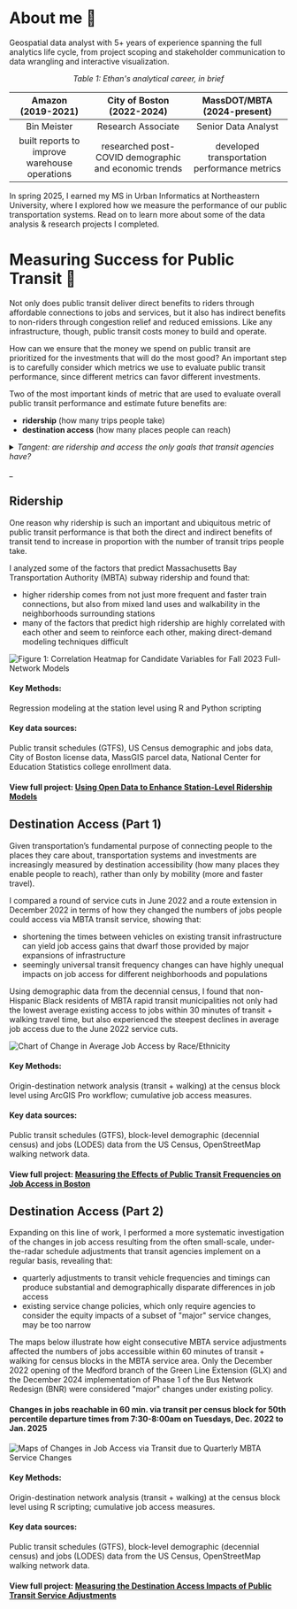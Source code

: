 # About me :wave:
Geospatial data analyst with 5+ years of experience spanning the full analytics life cycle, from project scoping and stakeholder communication to data wrangling and interactive visualization. 

*<p align="center">Table 1: Ethan's analytical career, in brief</p>*

| Amazon <br>(2019-2021) | City of Boston <br>(2022-2024) | MassDOT/MBTA <br>(2024-present) |
| :--------: | :------: | :-------: |
| Bin Meister | Research Associate | Senior Data Analyst |
| built reports to improve warehouse operations | researched post-COVID demographic and economic trends | developed transportation performance metrics | 

In spring 2025, I earned my MS in Urban Informatics at Northeastern University, where I explored how we measure the performance of our public transportation systems. Read on to learn more about some of the data analysis & research projects I completed. 

# Measuring Success for Public Transit :trolleybus:
Not only does public transit deliver direct benefits to riders through affordable connections to jobs and services, but it also has indirect benefits to non-riders through congestion relief and reduced emissions. Like any infrastructure, though, public transit costs money to build and operate. 

How can we ensure that the money we spend on public transit are prioritized for the investments that will do the most good? An important step is to carefully consider which metrics we use to evaluate public transit performance, since different metrics can favor different investments. 

Two of the most important kinds of metric that are used to evaluate overall public transit performance and estimate future benefits are:
-  **ridership** (how many trips people take)
-  **destination access** (how many places people can reach)

<details>

<summary><i>Tangent: are ridership and access the only goals that transit agencies have?</summary>

<br>Most transit agencies don't seek to narrowly maximize ridership or access at an aggregate level. In fact, a large portion of transit service is explicitly designed not to maximize total ridership or access, but instead to provide a basic level of service to a wide swath of communities, a dynamic which Jarrett Walker calls the "<a href="https://humantransit.org/2018/02/basics-the-ridership-coverage-tradeoff.html">ridership-coverage tradeoff</a>". Different agencies apply different value judgments about how to distribute service.

Although ridership and access are not the only goals that transit agencies have, both kinds of metric remain in widespread use, especially for evaluating large-scale service changes.</i>

</details>

_

## Ridership
One reason why ridership is such an important and ubiquitous metric of public transit performance is that both the direct and indirect benefits of transit tend to increase in proportion with the number of transit trips people take.

I analyzed some of the factors that predict Massachusetts Bay Transportation Authority (MBTA) subway ridership and found that:
* higher ridership comes from not just more frequent and faster train connections, but also from mixed land uses and walkability in the neighborhoods surrounding stations
* many of the factors that predict high ridership are highly correlated with each other and seem to reinforce each other, making direct-demand modeling techniques difficult

![Figure 1: Correlation Heatmap for Candidate Variables for Fall 2023 Full-Network Models](docs/assets/img/ridership_figure1.png)

#### __Key Methods__:
Regression modeling at the station level using R and Python scripting

#### __Key data sources__:
Public transit schedules (GTFS), US Census demographic and jobs data, City of Boston license data, MassGIS parcel data, National Center for Education Statistics college enrollment data.

#### __View full project__: [Using Open Data to Enhance Station-Level Ridership Models](https://mciethan.github.io/project1.html)

## Destination Access (Part 1)

Given transportation’s fundamental purpose of connecting people to the places they care about, transportation systems and investments are increasingly measured by destination accessibility (how many places they enable people to reach), rather than only by mobility (more and faster travel).

I compared a round of service cuts in June 2022 and a route extension in December 2022 in terms of how they changed the numbers of jobs people could access via MBTA transit service, showing that:
* shortening the times between vehicles on existing transit infrastructure can yield job access gains that dwarf those provided by major expansions of infrastructure
* seemingly universal transit frequency changes can have highly unequal impacts on job access for different neighborhoods and populations

Using demographic data from the decennial census, I found that non-Hispanic Black residents of MBTA rapid transit municipalities not only had the lowest average existing access to jobs within 30 minutes of transit + walking travel time, but also experienced the steepest declines in average job access due to the June 2022 service cuts.

![Chart of Change in Average Job Access by Race/Ethnicity](docs/assets/img/access_chg_raceethn_errorbars.png)

#### __Key Methods__:
Origin-destination network analysis (transit + walking) at the census block level using ArcGIS Pro workflow; cumulative job access measures.

#### __Key data sources__:
Public transit schedules (GTFS), block-level demographic (decennial census) and jobs (LODES) data from the US Census, OpenStreetMap walking network data.

#### __View full project__: [Measuring the Effects of Public Transit Frequencies on Job Access in Boston](https://mciethan.github.io/project2.html)

## Destination Access (Part 2)

Expanding on this line of work, I performed a more systematic investigation of the changes in job access resulting from the often small-scale, under-the-radar schedule adjustments that transit agencies implement on a regular basis, revealing that:

* quarterly adjustments to transit vehicle frequencies and timings can produce substantial and demographically disparate differences in job access
* existing service change policies, which only require agencies to consider the equity impacts of a subset of "major" service changes, may be too narrow 

The maps below illustrate how eight consecutive MBTA service adjustments affected the numbers of jobs accessible within 60 minutes of transit + walking for census blocks in the MBTA service area. Only the December 2022 opening of the Medford branch of the Green Line Extension (GLX) and the December 2024 implementation of Phase 1 of the Bus Network Redesign (BNR) were considered "major" changes under existing policy.

#### Changes in jobs reachable in 60 min. via transit per census block for 50th percentile departure times from 7:30-8:00am on Tuesdays, Dec. 2022 to Jan. 2025

![Maps of Changes in Job Access via Transit due to Quarterly MBTA Service Changes](docs/assets/img/practicum_facetmap.png)

#### __Key Methods__:
Origin-destination network analysis (transit + walking) at the census block level using R scripting; cumulative job access measures.

#### __Key data sources__:
Public transit schedules (GTFS), block-level demographic (decennial census) and jobs (LODES) data from the US Census, OpenStreetMap walking network data.

#### __View full project__: [Measuring the Destination Access Impacts of Public Transit Service Adjustments](https://mciethan.github.io/project3.html)